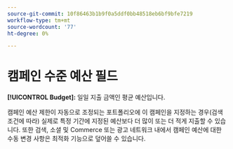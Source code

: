 ```yaml
---
source-git-commit: 10f86463b1b9f0a5ddf0bb48518eb6bf9bfe7219
workflow-type: tm+mt
source-wordcount: '77'
ht-degree: 0%

---
```

# 캠페인 수준 예산 필드

**[!UICONTROL Budget]:** 일일 지출 금액인 평균 예산입니다.

캠페인 예산 제한이 자동으로 조정되는 포트폴리오에 이 캠페인을 지정하는 경우(검색 조건에 따라) 실제로 특정 기간에 지정된 예산보다 더 많이 또는 더 적게 지출할 수 있습니다. 또한 검색, 소셜 및 Commerce 또는 광고 네트워크 내에서 캠페인 예산에 대한 수동 변경 사항은 최적화 기능으로 덮어쓸 수 있습니다.
